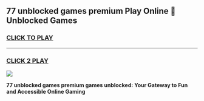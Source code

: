
## 77 unblocked games premium Play Online 👋 Unblocked Games
<h3>
<a href="https://premium.freeplayer.one?title=77_unblocked_games_premium&ref=19F">CLICK TO PLAY</a></h3>
<hr>

<h3>
<a href="https://premium.freeplayer.one?title=77_unblocked_games_premium&ref=19F">CLICK 2 PLAY</a>
  
</h3>

<a href="https://premium.freeplayer.one?title=77_unblocked_games_premium&ref=19F"><img src="https://clearcache.store/games.png"></a>


**77 unblocked games premium games unblocked: Your Gateway to Fun and Accessible Online Gaming**
